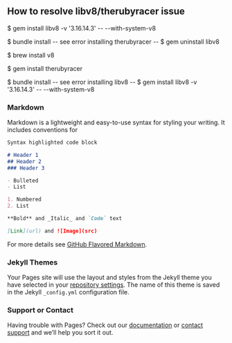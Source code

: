 ## How to resolve libv8/therubyracer issue

$ gem install libv8 -v '3.16.14.3' -- --with-system-v8

$ bundle install
-- see error installing therubyracer --
$ gem uninstall libv8

$ brew install v8

$ gem install therubyracer

$ bundle install
-- see error installing libv8 --
$ gem install libv8 -v '3.16.14.3' -- --with-system-v8


### Markdown

Markdown is a lightweight and easy-to-use syntax for styling your writing. It includes conventions for

```markdown
Syntax highlighted code block

# Header 1
## Header 2
### Header 3

- Bulleted
- List

1. Numbered
2. List

**Bold** and _Italic_ and `Code` text

[Link](url) and ![Image](src)
```

For more details see [GitHub Flavored Markdown](https://guides.github.com/features/mastering-markdown/).

### Jekyll Themes

Your Pages site will use the layout and styles from the Jekyll theme you have selected in your [repository settings](https://github.com/xiedeng/blog/settings). The name of this theme is saved in the Jekyll `_config.yml` configuration file.

### Support or Contact

Having trouble with Pages? Check out our [documentation](https://help.github.com/categories/github-pages-basics/) or [contact support](https://github.com/contact) and we’ll help you sort it out.
